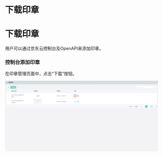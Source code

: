 # 下载印章

# 下载印章

用户可以通过京东云控制台及OpenAPI来添加印章。

### 控制台添加印章

在印章管理页面中，点击“下载”按钮。

![印章下载.png](/image/Electronic-Signature/印章下载.png)

